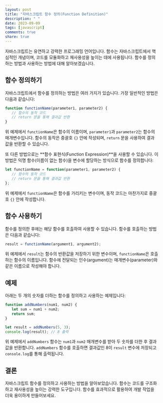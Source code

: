 ```yaml
---
layout: post
title: "자바스크립트 함수 정의(Function Definition)"
description: " "
date: 2023-09-09
tags: [javascript]
comments: true
share: true
---
```


자바스크립트는 유연하고 강력한 프로그래밍 언어입니다. 함수는 자바스크립트에서 핵심적인 개념이며, 코드를 모듈화하고 재사용성을 높이는 데에 사용됩니다. 함수를 정의하는 방법과 사용하는 방법에 대해 알아보겠습니다.

## 함수 정의하기

자바스크립트에서 함수를 정의하는 방법은 여러 가지가 있습니다. 가장 일반적인 방법은 다음과 같습니다:

```javascript
function functionName(parameter1, parameter2) {
   // 함수의 동작 코드
   // return 문을 통해 결과값 반환
}
```

위 예제에서 `functionName`은 함수의 이름이며, `parameter1`과 `parameter2`는 함수의 매개변수입니다. 함수의 동작은 중괄호 `{}` 안에 작성되며, `return` 문을 사용하여 결과값을 반환할 수 있습니다.

또 다른 방법으로는 **함수 표현식(Function Expression)**을 사용할 수 있습니다. 이 방법은 익명 함수(이름이 없는 함수)을 변수에 할당하는 방식으로 함수를 정의합니다:

```javascript
let functionName = function(parameter1, parameter2) {
   // 함수의 동작 코드
   // return 문을 통해 결과값 반환
};
```

위 예제에서 `functionName`은 함수를 가리키는 변수이며, 동작 코드는 마찬가지로 중괄호 `{}` 안에 작성합니다.

## 함수 사용하기

함수를 정의한 후에는 해당 함수를 호출하여 사용할 수 있습니다. 함수를 호출하는 방법은 다음과 같습니다:

```javascript
result = functionName(argument1, argument2);
```

위 예제에서 `result`는 함수의 반환값을 저장하기 위한 변수이며, `functionName`은 호출하는 함수의 이름입니다. 함수에 전달되는 인수(argument)는 매개변수(parameter)와 같은 이름으로 작성해야 합니다.

## 예제

아래는 두 개의 숫자를 더하는 함수를 정의하고 사용하는 예제입니다:

```javascript
function addNumbers(num1, num2) {
   let sum = num1 + num2;
   return sum;
}

let result = addNumbers(5, 3);
console.log(result); // 8 출력
```

위 예제에서 `addNumbers` 함수는 `num1`과 `num2` 매개변수를 받아 두 숫자를 더한 후 결과값을 반환합니다. `addNumbers` 함수를 호출하면 결과값인 8이 `result` 변수에 저장되고 `console.log`를 통해 출력됩니다.

## 결론

자바스크립트 함수를 정의하고 사용하는 방법을 알아보았습니다. 함수는 코드를 구조화하고 재사용성을 높이는 강력한 도구입니다. 함수를 효과적으로 활용하여 개발 작업을 더욱 용이하게 만들어보세요.